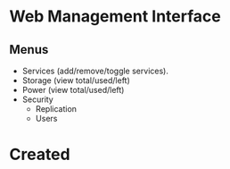 # Web Management Interface

## Menus
- Services (add/remove/toggle services).
- Storage (view total/used/left)
- Power (view total/used/left)
- Security 
	- Replication
	- Users


# Created 